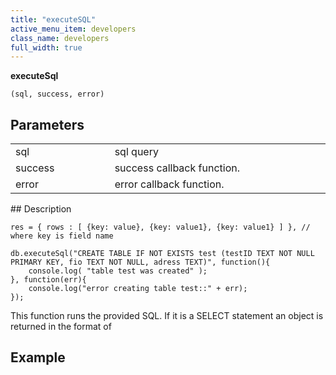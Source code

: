 ```yaml
---
title: "executeSQL"
active_menu_item: developers
class_name: developers
full_width: true
---
```



**executeSql**

    (sql, success, error)
   

## Parameters

<table>
<tr>
<td width="193">
sql

</td>
<td width="17">

</td>
<td width="670">
sql query

</td>
</tr>
<tr>
<td width="193">
success

</td>
<td width="17">

</td>
<td width="670">
success callback function.

</td>
</tr>
<tr>
<td width="193">
error

</td>
<td width="17">

</td>
<td width="670">
error callback function.

</td>
</tr>
</table>
## Description

     
    res = { rows : [ {key: value}, {key: value1}, {key: value1} ] }, // where key is field name
     
    db.executeSql("CREATE TABLE IF NOT EXISTS test (testID TEXT NOT NULL PRIMARY KEY, fio TEXT NOT NULL, adress TEXT)", function(){
        console.log( "table test was created" );
    }, function(err){
        console.log("error creating table test::" + err);
    });
   

This function runs the provided SQL. If it is a SELECT statement an object is returned in the format of

## **Example**

